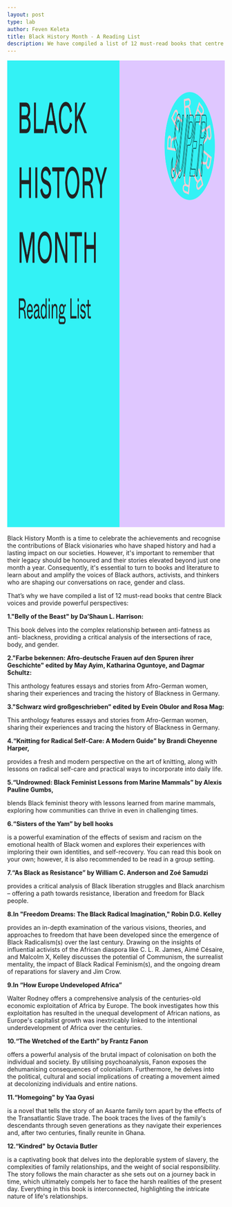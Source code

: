 ```yaml
---
layout: post
type: lab
author: Feven Keleta
title: Black History Month - A Reading List
description: We have compiled a list of 12 must-read books that centre Black voices and provide powerful perspectives
---
```



<img src="/assets/img/blog/BHM Reading List.png" alt="Das Bild zeigt ein rosa und türksifarbenen Kasten mit dem SUPERRR Lab Logo oben rechts, auf der linken Seite steht geschrieben Black History Month Reading List" width="1080" height="1080">

<p>
Black History Month is a time to celebrate the achievements and recognise the contributions of Black visionaries who have shaped history and had a lasting impact on our societies. However, it's important to remember that their legacy should be honoured and their stories elevated beyond just one month a year. Consequently, it's essential to turn to books and literature to learn about and amplify the voices of Black authors, activists, and thinkers who are shaping our conversations on race, gender and class.</p>
  
<p>That’s why we have compiled a list of 12 must-read books that centre Black voices and provide powerful perspectives:</p>

<p>
<b>1."Belly of the Beast" by Da’Shaun L. Harrison:</b>
</p>
<p>
This book delves into the complex relationship between anti-fatness as anti- blackness, providing a critical analysis of the intersections of race, body, and gender.</p>

<p>
<b>2."Farbe bekennen: Afro-deutsche Frauen auf den Spuren ihrer Geschichte"
edited by May Ayim, Katharina Oguntoye, and Dagmar Schultz:</b>
</p>

<p>
This anthology features essays and stories from Afro-German women, sharing their experiences and tracing the history of Blackness in Germany.
</p>

<p>
<b>3."Schwarz wird großgeschrieben" edited by Evein Obulor and Rosa Mag:</b>
</p>

<p>
This anthology features essays and stories from Afro-German women, sharing their experiences and tracing the history of Blackness in Germany.
</p>

<p>
<b>4.“Knitting for Radical Self-Care: A Modern Guide” by Brandi Cheyenne Harper,</b>
</p>

<p>
provides a fresh and modern perspective on the art of knitting, along with lessons on radical self-care and practical ways to incorporate into daily life.</p>

<p>
<b>5.“Undrowned: Black Feminist Lessons from Marine Mammals” by Alexis Pauline Gumbs,</b>
</p>

<p>
blends Black feminist theory with lessons learned from marine mammals, exploring how communities can thrive in even in challenging times.</p>

<p>
<b>6.“Sisters of the Yam” by bell hooks</b>
</p>

<p>
is a powerful examination of the effects of sexism and racism on the emotional health of Black women and explores their experiences with imploring their own identities, and self-recovery. You can read this book on your own; however, it is also recommended to be read in a group setting.</p>

<p>
<b>7.“As Black as Resistance” by William C. Anderson and Zoé Samudzi </b>
</p>

<p>
provides a critical analysis of Black liberation struggles and Black anarchism – offering a path towards resistance, liberation and freedom for Black people.</p>

<p>
<b>8.In "Freedom Dreams: The Black Radical Imagination," Robin D.G. Kelley</b>
</p>

<p>
provides an in-depth examination of the various visions, theories, and approaches to freedom that have been developed since the emergence of Black Radicalism(s) over the last century. Drawing on the insights of influential activists of the African diaspora like C. L. R. James, Aimé Césaire, and Malcolm X, Kelley discusses the potential of Communism, the surrealist mentality, the impact of Black Radical Feminism(s), and the ongoing dream of reparations for slavery and Jim Crow.</p>

<p>
<b>9.In “How Europe Undeveloped Africa”</b>
</p>

<p>Walter Rodney offers a comprehensive analysis of the centuries-old economic exploitation of Africa by Europe. The book investigates how this exploitation has resulted in the unequal development of African nations, as Europe's capitalist growth was inextricably linked to the intentional underdevelopment of Africa over the centuries.</p>

<p>
<b>10.“The Wretched of the Earth” by Frantz Fanon</b>
</p>

<p>
offers a powerful analysis of the brutal impact of colonisation on both the individual and society. By utilising psychoanalysis, Fanon exposes the dehumanising consequences of colonialism. Furthermore, he delves into the political, cultural and social implications of creating a movement aimed at decolonizing individuals and entire nations.</p>

<p>
<b>11.“Homegoing" by Yaa Gyasi</b>
</p>

<p>
is a novel that tells the story of an Asante family torn apart by the effects of the Transatlantic Slave trade. The book traces the lives of the family's descendants through seven generations as they navigate their experiences and, after two centuries, finally reunite in Ghana.</p>

<p>
<b>12.“Kindred" by Octavia Butler</b>
</p>

<p>is a captivating book that delves into the deplorable system of slavery, the complexities of family relationships, and the weight of social responsibility. The story follows the main character as she sets out on a journey back in time, which ultimately compels her to face the harsh realities of the present day. Everything in this book is interconnected, highlighting the intricate nature of life's relationships.</p>
